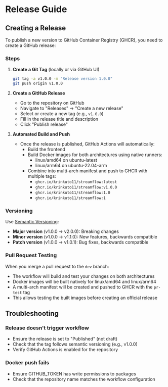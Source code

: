 # Release Guide

## Creating a Release

To publish a new version to GitHub Container Registry (GHCR), you need to create a GitHub release:

### Steps

1. **Create a Git Tag** (locally or via GitHub UI)
   ```bash
   git tag -a v1.0.0 -m "Release version 1.0.0"
   git push origin v1.0.0
   ```

2. **Create a GitHub Release**
   - Go to the repository on GitHub
   - Navigate to "Releases" → "Create a new release"
   - Select or create a new tag (e.g., `v1.0.0`)
   - Fill in the release title and description
   - Click "Publish release"

3. **Automated Build and Push**
   - Once the release is published, GitHub Actions will automatically:
     - Build the frontend
     - Build Docker images for both architectures using native runners:
       - linux/amd64 on ubuntu-latest
       - linux/arm64 on ubuntu-22.04-arm
     - Combine into multi-arch manifest and push to GHCR with multiple tags:
       - `ghcr.io/krinkuto11/streamflow:latest`
       - `ghcr.io/krinkuto11/streamflow:v1.0.0`
       - `ghcr.io/krinkuto11/streamflow:1.0`
       - `ghcr.io/krinkuto11/streamflow:1`

### Versioning

Use [Semantic Versioning](https://semver.org/):
- **Major version** (v1.0.0 → v2.0.0): Breaking changes
- **Minor version** (v1.0.0 → v1.1.0): New features, backwards compatible
- **Patch version** (v1.0.0 → v1.0.1): Bug fixes, backwards compatible

### Pull Request Testing

When you merge a pull request to the `dev` branch:
- The workflow will build and test your changes on both architectures
- Docker images will be built natively for linux/amd64 and linux/arm64
- A multi-arch manifest will be created and pushed to GHCR with the `pr-test` tag
- This allows testing the built images before creating an official release

## Troubleshooting

### Release doesn't trigger workflow
- Ensure the release is set to "Published" (not draft)
- Check that the tag follows semantic versioning (e.g., v1.0.0)
- Verify GitHub Actions is enabled for the repository

### Docker push fails
- Ensure GITHUB_TOKEN has write permissions to packages
- Check that the repository name matches the workflow configuration

